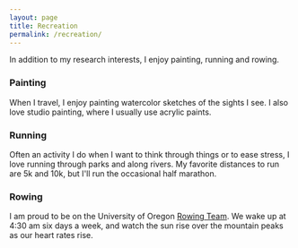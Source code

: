 ```yaml
---
layout: page
title: Recreation
permalink: /recreation/
---
```


In addition to my research interests, I enjoy painting, running and rowing.

### Painting

When I travel, I enjoy painting watercolor sketches of the sights I see. I also love studio painting, where I usually use acrylic paints.

### Running

Often an activity I do when I want to think through things or to ease stress, I love running through parks and along rivers. My favorite distances to run are 5k and 10k, but I'll run the occasional half marathon. 

### Rowing

I am proud to be on the University of Oregon [Rowing Team](https://www.uorowing.org). We wake up at 4:30 am six days a week, and watch the sun rise over the mountain peaks as our heart rates rise.
